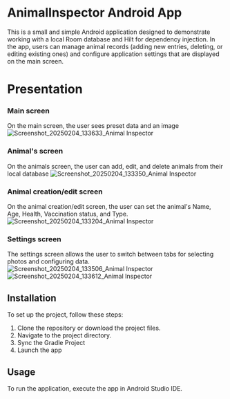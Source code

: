 # AnimalInspector Android App

This is a small and simple Android application designed to demonstrate working with a local Room database and Hilt for dependency injection. 
In the app, users can manage animal records (adding new entries, deleting, or editing existing ones) and configure application settings that are displayed on the main screen.

# Presentation

### Main screen
On the main screen, the user sees preset data and an image
![Screenshot_20250204_133633_Animal Inspector](https://github.com/user-attachments/assets/d690055f-4272-44a1-a011-e5ad548a9f26)

### Animal's screen
On the animals screen, the user can add, edit, and delete animals from their local database
![Screenshot_20250204_133350_Animal Inspector](https://github.com/user-attachments/assets/55eb8bb2-842c-4979-9adf-331a34e12650)

### Animal creation/edit screen
On the animal creation/edit screen, the user can set the animal's Name, Age, Health, Vaccination status, and Type.
![Screenshot_20250204_133204_Animal Inspector](https://github.com/user-attachments/assets/309abc28-1dbe-4479-9b5d-ddb73b51a6f0)

### Settings screen
The settings screen allows the user to switch between tabs for selecting photos and configuring data.
![Screenshot_20250204_133506_Animal Inspector](https://github.com/user-attachments/assets/1361298a-2d2a-461d-a831-39c40ada88fb)
![Screenshot_20250204_133612_Animal Inspector](https://github.com/user-attachments/assets/7313c74d-c3de-4ab4-b520-d65e4da8458a)

## Installation

To set up the project, follow these steps:

1. Clone the repository or download the project files.
2. Navigate to the project directory.
3. Sync the Gradle Project
4. Launch the app
 
## Usage
To run the application, execute the app in Android Studio IDE.

